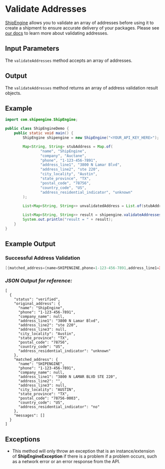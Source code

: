 Validate Addresses
==================
[ShipEngine](www.shipengine.com) allows you to validate an array of addresses before using it to create a shipment to
ensure accurate delivery of your packages. Please see [our docs](https://www.shipengine.com/docs/addresses/validation/)
to learn more about validating addresses.

Input Parameters
----------------

The `validateAddresses` method accepts an array of addresses.

Output
------
The `validateAddresses` method returns an array of address validation result objects.

Example
-------

```java
import com.shipengine.ShipEngine;

public class ShipEngineDemo {
    public static void main() {
        ShipEngine shipengine = new ShipEngine("<YOUR_API_KEY_HERE>");

        Map<String, String> stubAddress = Map.of(
                "name", "ShipEngine",
                "company", "Auctane",
                "phone", "1-123-456-7891",
                "address_line1", "3800 N Lamar Blvd",
                "address_line2", "ste 220",
                "city_locality", "Austin",
                "state_province", "TX",
                "postal_code", "78756",
                "country_code", "US",
                "address_residential_indicator", "unknown"
        );
        
        List<Map<String, String>> unvalidatedAddress = List.of(stubAddress);

        List<Map<String, String>> result = shipengine.validateAddresses(unvalidatedAddress);
        System.out.println("result = " + result);
    }
} 
```

Example Output
--------------

### Successful Address Validation

```java
[{matched_address={name=SHIPENGINE,phone=1-123-456-7891,address_line1=3800N LAMAR BLVD STE 220,address_line2=,city_locality=AUSTIN,state_province=TX,postal_code=78756-0003,country_code=US,address_residential_indicator=no},original_address={name=ShipEngine,phone=1-123-456-7891,address_line1=3800N Lamar Blvd,address_line2=ste 220,city_locality=Austin,state_province=TX,postal_code=78756,country_code=US,address_residential_indicator=unknown},messages=[],status=verified}]
```

### *JSON Output for reference:*

```json5
[
  {
    "status": "verified",
    "original_address": {
      "name": "ShipEngine",
      "phone": "1-123-456-7891",
      "company_name": null,
      "address_line1": "3800 N Lamar Blvd",
      "address_line2": "ste 220",
      "address_line3": null,
      "city_locality": "Austin",
      "state_province": "TX",
      "postal_code": "78756",
      "country_code": "US",
      "address_residential_indicator": "unknown"
    },
    "matched_address": {
      "name": "SHIPENGINE",
      "phone": "1-123-456-7891",
      "company_name": null,
      "address_line1": "3800 N LAMAR BLVD STE 220",
      "address_line2": "",
      "address_line3": null,
      "city_locality": "AUSTIN",
      "state_province": "TX",
      "postal_code": "78756-0003",
      "country_code": "US",
      "address_residential_indicator": "no"
    },
    "messages": []
  }
]
```

Exceptions
----------

- This method will only throw an exception that is an instance/extension of **ShipEngineException** if there is a
  problem if a problem occurs, such as a network error or an error response from the API.
